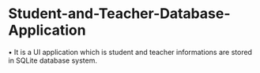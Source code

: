 # Student-and-Teacher-Database-Application
• It is a UI application which is student and teacher informations are stored in SQLite database system.



